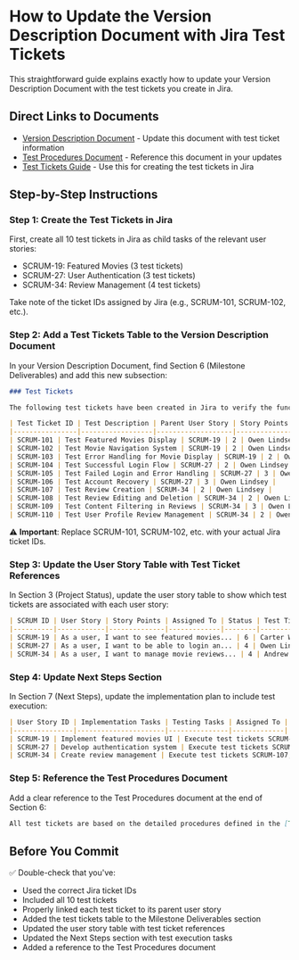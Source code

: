# How to Update the Version Description Document with Jira Test Tickets

This straightforward guide explains exactly how to update your Version Description Document with the test tickets you create in Jira.

## Direct Links to Documents

- [Version Description Document](https://github.com/omniV1/CineScope/blob/main/Documents/milestone4-version-description.md) - Update this document with test ticket information
- [Test Procedures Document](https://github.com/omniV1/CineScope/blob/main/Documents/milestone4-test-procedures-gcu.md) - Reference this document in your updates
- [Test Tickets Guide](https://github.com/omniV1/CineScope/blob/main/Documents/Help/test-tickets.md) - Use this for creating the test tickets in Jira

## Step-by-Step Instructions

### Step 1: Create the Test Tickets in Jira

First, create all 10 test tickets in Jira as child tasks of the relevant user stories:
- SCRUM-19: Featured Movies (3 test tickets)
- SCRUM-27: User Authentication (3 test tickets)
- SCRUM-34: Review Management (4 test tickets)

Take note of the ticket IDs assigned by Jira (e.g., SCRUM-101, SCRUM-102, etc.).

### Step 2: Add a Test Tickets Table to the Version Description Document

In your Version Description Document, find Section 6 (Milestone Deliverables) and add this new subsection:

```markdown
### Test Tickets

The following test tickets have been created in Jira to verify the functionality of Sprint 1 user stories:

| Test Ticket ID | Test Description | Parent User Story | Story Points | Assignee |
|----------------|------------------|-------------------|--------------|----------|
| SCRUM-101 | Test Featured Movies Display | SCRUM-19 | 2 | Owen Lindsey |
| SCRUM-102 | Test Movie Navigation System | SCRUM-19 | 2 | Owen Lindsey |
| SCRUM-103 | Test Error Handling for Movie Display | SCRUM-19 | 2 | Owen Lindsey |
| SCRUM-104 | Test Successful Login Flow | SCRUM-27 | 2 | Owen Lindsey |
| SCRUM-105 | Test Failed Login and Error Handling | SCRUM-27 | 3 | Owen Lindsey |
| SCRUM-106 | Test Account Recovery | SCRUM-27 | 3 | Owen Lindsey |
| SCRUM-107 | Test Review Creation | SCRUM-34 | 2 | Owen Lindsey |
| SCRUM-108 | Test Review Editing and Deletion | SCRUM-34 | 2 | Owen Lindsey |
| SCRUM-109 | Test Content Filtering in Reviews | SCRUM-34 | 3 | Owen Lindsey |
| SCRUM-110 | Test User Profile Review Management | SCRUM-34 | 2 | Owen Lindsey |
```

⚠️ **Important**: Replace SCRUM-101, SCRUM-102, etc. with your actual Jira ticket IDs.

### Step 3: Update the User Story Table with Test Ticket References

In Section 3 (Project Status), update the user story table to show which test tickets are associated with each user story:

```markdown
| SCRUM ID | User Story | Story Points | Assigned To | Status | Test Tickets |
|----------|------------|--------------|-------------|--------|--------------|
| SCRUM-19 | As a user, I want to see featured movies... | 6 | Carter Wright | To Do | SCRUM-101, SCRUM-102, SCRUM-103 |
| SCRUM-27 | As a user, I want to be able to login an... | 4 | Owen Lindsey | To Do | SCRUM-104, SCRUM-105, SCRUM-106 |
| SCRUM-34 | As a user, I want to manage movie reviews... | 4 | Andrew Mack | To Do | SCRUM-107, SCRUM-108, SCRUM-109, SCRUM-110 |
```

### Step 4: Update Next Steps Section

In Section 7 (Next Steps), update the implementation plan to include test execution:

```markdown
| User Story ID | Implementation Tasks | Testing Tasks | Assigned To |
|---------------|----------------------|---------------|-------------|
| SCRUM-19 | Implement featured movies UI | Execute test tickets SCRUM-101, 102, 103 | Carter/Owen |
| SCRUM-27 | Develop authentication system | Execute test tickets SCRUM-104, 105, 106 | Owen |
| SCRUM-34 | Create review management | Execute test tickets SCRUM-107, 108, 109, 110 | Andrew/Owen |
```

### Step 5: Reference the Test Procedures Document

Add a clear reference to the Test Procedures document at the end of Section 6:

```markdown
All test tickets are based on the detailed procedures defined in the [Test Procedures Document](https://github.com/omniV1/CineScope/blob/main/Documents/milestone4-test-procedures-gcu.md), which provides comprehensive setup instructions, test steps, and pass/fail criteria.
```

## Before You Commit

✅ Double-check that you've:
- Used the correct Jira ticket IDs
- Included all 10 test tickets
- Properly linked each test ticket to its parent user story
- Added the test tickets table to the Milestone Deliverables section
- Updated the user story table with test ticket references
- Updated the Next Steps section with test execution tasks
- Added a reference to the Test Procedures document
